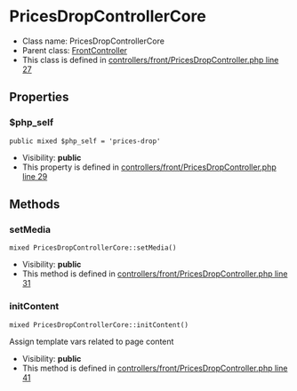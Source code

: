 PricesDropControllerCore
===============






* Class name: PricesDropControllerCore
* Parent class: [FrontController](FrontControllerCore)
* This class is defined in [controllers/front/PricesDropController.php line 27](https://github.com/PrestaShop/PrestaShop/blob/1.6.1.1/controllers/front/PricesDropController.php#L27)





Properties
----------


### $php_self

    public mixed $php_self = 'prices-drop'





* Visibility: **public**
* This property is defined in [controllers/front/PricesDropController.php line 29](https://github.com/PrestaShop/PrestaShop/blob/1.6.1.1/controllers/front/PricesDropController.php#29)


Methods
-------


### setMedia

    mixed PricesDropControllerCore::setMedia()





* Visibility: **public**
* This method is defined in [controllers/front/PricesDropController.php line 31](https://github.com/PrestaShop/PrestaShop/blob/1.6.1.1/controllers/front/PricesDropController.php#31)




### initContent

    mixed PricesDropControllerCore::initContent()

Assign template vars related to page content



* Visibility: **public**
* This method is defined in [controllers/front/PricesDropController.php line 41](https://github.com/PrestaShop/PrestaShop/blob/1.6.1.1/controllers/front/PricesDropController.php#41)



